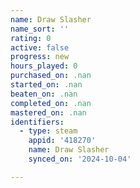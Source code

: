 ```yaml
---
name: Draw Slasher
name_sort: ''
rating: 0
active: false
progress: new
hours_played: 0
purchased_on: .nan
started_on: .nan
beaten_on: .nan
completed_on: .nan
mastered_on: .nan
identifiers:
  - type: steam
    appid: '418270'
    name: Draw Slasher
    synced_on: '2024-10-04'

---
```

